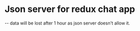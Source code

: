 # Json server for redux chat app
  -- data will be lost after 1 hour as json server doesn't allow it.
